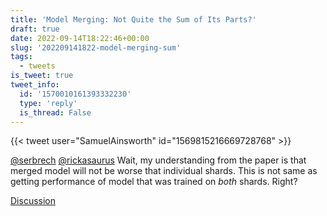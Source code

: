 ```yaml
---
title: 'Model Merging: Not Quite the Sum of Its Parts?'
draft: true
date: 2022-09-14T18:22:46+00:00
slug: '202209141822-model-merging-sum'
tags:
  - tweets
is_tweet: true
tweet_info:
  id: '1570010161393332230'
  type: 'reply'
  is_thread: False
---
```




{{< tweet user="SamuelAinsworth" id="1569815216669728768" >}}

[@serbrech](https://x.com/serbrech) [@rickasaurus](https://x.com/rickasaurus) Wait, my understanding from the paper is that merged model will not be worse that individual shards. This is not same as getting performance of model that was trained on *both* shards. Right?

[Discussion](https://x.com/sytelus/status/1570010161393332230)

